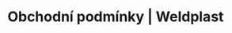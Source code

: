 ---
Link: "file:/Users/vinayakpatel/Downloads/www.weldplast.cz/obchodni-podminky"
product_name: "null"
product_id: "null"
title: "Obchodní podmínky | Weldplast"
product_desc: ""
product_specs: ""
product_downloads: ""
href: ""
accessories: ""
similar_products: ""
---